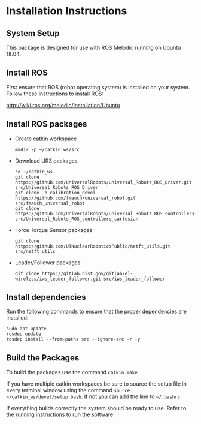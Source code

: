 # Installation Instructions

## System Setup

This package is designed for use with ROS Melodic running on Ubuntu 18.04.

## Install ROS

First ensure that ROS (robot operating system) is installed on your system. Follow these instructions to install ROS:

http://wiki.ros.org/melodic/Installation/Ubuntu

## Install ROS packages

- Create catkin workspace
    ```
    mkdir -p ~/catkin_ws/src
    ```

- Download UR3 packages

    ```
    cd ~/catkin_ws
    git clone https://github.com/UniversalRobots/Universal_Robots_ROS_Driver.git src/Universal_Robots_ROS_Driver
    git clone -b calibration_devel https://github.com/fmauch/universal_robot.git src/fmauch_universal_robot 
    git clone https://github.com/UniversalRobots/Universal_Robots_ROS_controllers_cartesian.git src/Universal_Robots_ROS_controllers_cartesian
    ```

- Force Torque Sensor packages
    ```
    git clone https://github.com/UTNuclearRoboticsPublic/netft_utils.git src/netft_utils

    ```

- Leader/Follower packages

    ```
    git clone https://gitlab.nist.gov/gitlab/el-wireless/iws_leader_follower.git src/iws_leader_follower
    ```

## Install dependencies

Run the following commands to ensure that the proper dependencies are installed:

```
sudo apt update
rosdep update
rosdep install --from-paths src --ignore-src -r -y
```

## Build the Packages

To build the packages use the command `catkin_make`

If you have multiple catkin workspaces be sure to source the setup file in every terminal window using the command `source ~/catkin_ws/devel/setup.bash`. If not you can add the line to `~/.bashrc`.

If everything builds correctly the system should be ready to use. Refer to the [running instructions](running_instructions.md) to run the software.